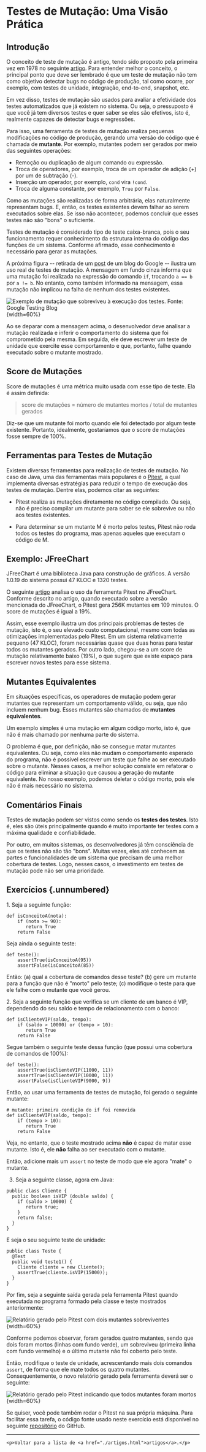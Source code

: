 
# Testes de Mutação: Uma Visão Prática

## Introdução

O conceito de teste de mutação é antigo, tendo sido proposto pela
primeira vez em 1978 
no seguinte [artigo](https://doi.org/10.1109/C-M.1978.218136). 
Para entender melhor o conceito, o principal 
ponto que deve ser lembrado é que um teste de mutação não tem como 
objetivo detectar bugs no código de produção, tal como ocorre, 
por exemplo, com testes de unidade, integração, end-to-end, 
snapshot, etc.

Em vez disso, testes de mutação são usados para avaliar a 
efetividade dos testes automatizados que já existem no sistema. 
Ou seja, o pressuposto é que você já tem diversos testes e quer 
saber se eles são efetivos, isto é, realmente capazes de detectar 
bugs e regressões.

Para isso, uma ferramenta de testes de mutação realiza pequenas 
modificações no código de produção, gerando uma versão
do código que é chamada de **mutante**. Por exemplo, mutantes 
podem ser gerados por meio das seguintes operações: 

* Remoção ou duplicação de algum comando ou expressão.
* Troca de operadores, por exemplo, troca de um operador de 
adição (+) por um de subtração (-). 
* Inserção um operador, por exemplo, `cond` vira `!cond`.
* Troca de alguma constante, por exemplo, `True` por `False`.

Como as mutações são realizadas de forma arbitrária, elas 
naturalmente representam bugs. E, então, os testes existentes 
devem falhar ao serem executados sobre elas. Se isso não 
acontecer, podemos concluir que esses testes não são "bons" 
o suficiente.

Testes de mutação é considerado tipo de teste caixa-branca,
pois o seu funcionamento requer conhecimento da estrutura 
interna do código das funções de um sistema. Conforme
afirmado, esse conhecimento é necessário para gerar
as mutações. 

A próxima figura -- retirada de um 
[post](https://testing.googleblog.com/2021/04/mutation-testing.html)
de um blog do Google --
ilustra um uso real de testes de mutação. A mensagem em fundo cinza 
informa que uma mutação foi realizada na expressão do comando `if`, 
trocando `a == b` por `a != b`. No entanto, como também informado 
na mensagem, essa mutação não implicou na falha de nenhum dos 
testes existentes.

![Exemplo de mutação que sobreviveu à execução dos testes. Fonte: Google Testing Blog](./figs/testes-mutacao-google.jpg){width=60%}

Ao se deparar com a mensagem acima, o desenvolvedor deve 
analisar a mutação realizada e inferir o comportamento do sistema 
que foi comprometido pela mesma. Em seguida, ele deve escrever 
um teste de unidade que exercite esse comportamento e que, portanto, 
falhe quando executado sobre o mutante mostrado. 

## Score de Mutações

Score de mutações é uma métrica muito usada com esse tipo 
de teste. Ela é assim definida:

> score de mutações = número de mutantes mortos / total de mutantes gerados

Diz-se que um mutante foi morto quando ele foi detectado
por algum teste existente. Portanto, idealmente, gostaríamos
que o score de mutações fosse sempre de 100%.

## Ferramentas para Testes de Mutação

Existem diversas ferramentas para realização de testes de mutação.
No caso de Java, uma das ferramentas mais populares é o 
[Pitest](https://pitest.org), a qual implementa diversas estratégias 
para reduzir o tempo de execução dos testes de mutação. 
Dentre elas, podemos citar as seguintes:

* Pitest realiza as mutações diretamente no código compilado. Ou seja,
não é preciso compilar um mutante para saber se ele sobrevive ou não aos
testes existentes.

* Para determinar se um mutante M é morto pelos testes, Pitest não roda 
todos os testes do programa, mas apenas aqueles que executam o código de M.

## Exemplo: JFreeChart

JFreeChart é uma biblioteca Java para construção de gráficos. A versão
1.0.19 do sistema possui 47 KLOC e 1320 testes.

O seguinte [artigo](https://arxiv.org/abs/1601.02351) analisa
o uso da ferramenta Pitest no JFreeChart. Conforme descrito no artigo,
quando executado sobre a versão mencionada do JFreeChart, o Pitest gera
256K mutantes em 109 minutos. O score de mutações é igual a 19%.

Assim, esse exemplo ilustra um dos principais problemas de testes de 
mutação, isto é, o seu elevado custo computacional, mesmo com todas
as otimizações implementadas pelo Pitest. Em um 
sistema relativamente pequeno (47 KLOC), foram necessárias quase que
duas horas para testar todos os mutantes gerados. Por outro lado, 
chegou-se a um score de mutação relativamente baixo (19%), o que
sugere que existe espaço para escrever novos testes para 
esse sistema.

## Mutantes Equivalentes

Em situações específicas, os operadores de mutação podem gerar
mutantes que representam um comportamento válido, ou seja, 
que não incluem nenhum bug. Esses mutantes são chamados 
de **mutantes equivalentes**.

Um exemplo simples é uma mutação em algum código morto,
isto é, que não é mais chamado por nenhuma parte do sistema.

O problema é que, por definição, não se consegue matar
mutantes equivalentes. Ou seja, como eles não mudam o 
comportamento esperado do programa, não é possível escrever um 
teste que falhe ao ser executado sobre o mutante. Nesses casos,
a melhor solução consiste em refatorar o código para 
eliminar a situação que causou a geração do mutante equivalente. 
No nosso exemplo, podemos deletar o código morto, 
pois ele não é mais necessário no sistema.

## Comentários Finais

Testes de mutação podem ser vistos como sendo os **testes dos testes**. 
Isto é, eles são úteis principalmente quando é muito importante 
ter testes com a máxima qualidade e confiabilidade.

Por outro, em muitos sistemas, os desenvolvedores já têm 
consciência de que os testes não são tão "bons". Muitas vezes, eles 
até conhecem as partes e funcionalidades de um sistema que 
precisam de uma melhor cobertura de testes. Logo, nesses casos, o 
investimento em testes de mutação pode não ser uma prioridade.

## Exercícios {.unnumbered}


1\. Seja a seguinte função:

```
def isConceitoA(nota):
    if (nota >= 90):
       return True
    return False
```

Seja ainda o seguinte teste:

```
def teste():
    assertTrue(isConceitoA(95))
    assertFalse(isConceitoA(85))
```

Então: (a) qual a cobertura de comandos desse teste? (b) gere um mutante 
para a função que não é "morto" pelo teste; (c) modifique o teste 
para que ele falhe com o mutante que você gerou.

2\. Seja a seguinte função que verifica se um cliente de um banco é VIP,
dependendo do seu saldo e tempo de relacionamento com o banco:

```
def isClienteVIP(saldo, tempo):
    if (saldo > 10000) or (tempo > 10):
       return True
    return False
```

Segue também o seguinte teste dessa função (que possui uma cobertura de 
comandos de 100%):

```
def teste():
    assertTrue(isClienteVIP(11000, 11))
    assertTrue(isClienteVIP(10000, 11))
    assertFalse(isClienteVIP(9000, 9))
```

Então, ao usar uma ferramenta de testes de mutação, foi gerado 
o seguinte mutante:

```
# mutante: primeira condição do if foi removida
def isClienteVIP(saldo, tempo):
    if (tempo > 10): 
       return True
    return False
```

Veja, no entanto, que o teste mostrado acima **não** é capaz de 
matar esse mutante. Isto é, ele **não** falha ao ser executado com 
o mutante.

Então, adicione mais um `assert` no teste de modo que ele agora
"mate" o mutante.

3. Seja a seguinte classe, agora em Java:

```
public class Cliente {
  public boolean isVIP (double saldo) {
    if (saldo > 10000) {
       return true;
    }  
    return false;
  }
}
```

E seja o seu seguinte teste de unidade:

```
public class Teste {
  @Test
  public void teste1() {
    Cliente cliente = new Cliente();
    assertTrue(cliente.isVIP(15000));
  }
}  
```

Por fim, seja a seguinte saída gerada pela ferramenta Pitest
quando executada no programa formado pela classe e teste
mostrados anteriormente:

![Relatório gerado pelo Pitest com dois mutantes sobreviventes](./figs/teste-mutacao-pitest.jpg){width=60%}

Conforme podemos observar, foram gerados quatro mutantes, sendo que
dois foram mortos (linhas com fundo verde), um sobreviveu (primeira linha
com fundo vermelho) e o último mutante não foi coberto pelo teste. 

Então, modifique o teste de unidade, acrescentando mais dois comandos 
`assert`, de forma que ele mate todos os quatro mutantes. 
Consequentemente, o novo relatório gerado pela ferramenta deverá
ser o seguinte:

![Relatório gerado pelo Pitest indicando que todos mutantes foram mortos](./figs/teste-mutacao-pitest-verde.jpg){width=60%}

Se quiser, você pode também rodar o Pitest na sua própria
máquina. Para facilitar essa tarefa, o código fonte usado neste
exercício está disponível no seguinte 
[repositório](https://github.com/mtov/demo-mutacao) 
do GitHub.

<!---
1\. Seja a seguinte função que verifica se um cliente é VIP, dado o 
seu saldo no banco:

```
def isClienteVIP(saldo):
    if (saldo > 10000):
       return True
    return False
```

Seja ainda o seguinte teste dessa função:

```
def teste():
    assertTrue(isClienteVIP(15000))
```

Então: (a) qual a cobertura de comandos desse teste? (b) gere 
um mutante para a função que não é "morto" pelo teste; (c) modifique 
o teste para que ele falhe com o mutante que você gerou.
--->

* * * 

```{=html}
<p>Voltar para a lista de <a href="./artigos.html">artigos</a>.</p>
```
